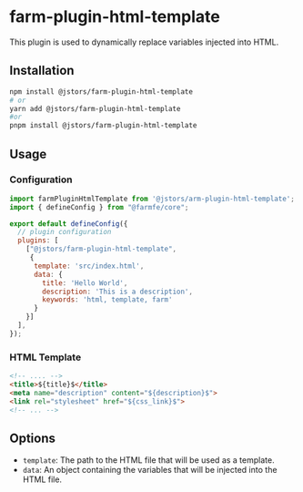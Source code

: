 # farm-plugin-html-template

This plugin is used to dynamically replace variables injected into HTML.

## Installation

```bash
npm install @jstors/farm-plugin-html-template
# or
yarn add @jstors/farm-plugin-html-template
#or 
pnpm install @jstors/farm-plugin-html-template
```
## Usage

### Configuration
```javascript
import farmPluginHtmlTemplate from '@jstors/arm-plugin-html-template';
import { defineConfig } from "@farmfe/core";

export default defineConfig({
  // plugin configuration
  plugins: [
    ["@jstors/farm-plugin-html-template",
     {
      template: 'src/index.html',
      data: {
        title: 'Hello World',
        description: 'This is a description',
        keywords: 'html, template, farm'
      }
    }]
  ],
});
```
### HTML Template
```html
<!-- .... -->
<title>${title}$</title>
<meta name="description" content="${description}$">
<link rel="stylesheet" href="${css_link}$">
<!-- ... -->
```

## Options

- `template`: The path to the HTML file that will be used as a template.
- `data`: An object containing the variables that will be injected into the HTML file.
